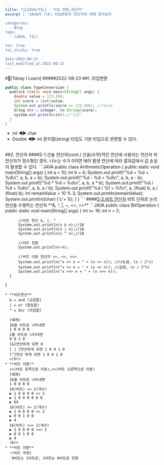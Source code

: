 ```yaml
---
title: "📼[JAVA/TIL] - 타입 변환,연산자"
excerpt : "JAVA의 기초! 타입변환과 연산자에 대해 알아보자

categories:
  - Blog
tags:
  - [JAVA, TIL]

toc: true
toc_sticky: true

date:2022-08-23
last_modified_at:2022-08-23
---
```

#📼[Tdoay I Learn]
#####2022-08-23
##1. 타입변환
```Java
public class TypeConversion {
  publick static void main(String[] args) {
    double value = 123.456;
    int score = (int)value;
    System.out.println(socre == 123.456); //false
    Sring str = integer. to String(score);
    system.out.println(str);//"123"
  }
}
```
* int ◀▶ char
* Double ◀▶ int
문자열(string) 타입도 기본 타입으로 변환할 수 있다.

<br>
##2. 연산자
####2-1.산술 연산자(cont.)
산술(수학)적인 연산에 사용되는 연산자
피연산자가 정수형인 경우, 나누는 수가 0이면 에러 발생
연산에 따라 결과값에서 값 손실이 발생할 수 있다.
```JAVA
public class ArithmeticOperation {
    public static void main(String[] args) {
        int a = 10;
        int b = 4;
        System.out.printf("%d + %d = %d\n", a, b, a + b);
        System.out.printf("%d - %d = %d\n", a, b, a - b);
        System.out.printf("%d * %d = %d\n", a, b, a * b);
        System.out.printf("%d / %d = %d\n", a, b, a / b);
        System.out.printf("%d / %f = %f\n", a, (float) b, a / (float) b);
        int remainValue = 10 % 3;
        System.out.println(remainValue);
        System.out.println((char) ('c'+ 1));
    }
}
```
####<u>2-2.비트 연산자</u>
비트 단위로 논리연산을 수행하는 연산자
  **&, ^, |, ~, <<, >>**  
```JAVA
  public class BitOperation {
      public static void main(String[] args) {
          int x= 16;
          int n = 2;

          //비트 연산 &, |, ^
          System.out.println(x & n);//16
          System.out.println(x | n);//18
          System.out.println(x ^ n);//18

          //비트 전환
          System.out.println(~n);

          //비트 이동 연산자 >>, <<, >>>
          System.out.println("x >> n = " + (x >> n)); //나눗셈, (x / 2^n)
          System.out.println("x << n = " + (x << n)); //곱셈, (x / 2^n)
          System.out.println("x >>> n = " + (x >>> n));
      }
  }
```
* **비트연산**
  & = and (교집합)
  | = or (합집합)
  ^ = Xor (차집합)

  (예제)
  16을 비트로 나타내면
  1 0 0 0 0
  2를 비트로 나타내면
  0 0 1 0
  [&]연산하게 되면 0
  [ | ]연산하게 되면 1 0 0 1 0
  [^]연산 하게 되면 1 0 0 1 0
  </br>
* **비트 이동**
  <<(비트 왼쪽으로 이동),>>(비트 오른쪽으로 이동)
  (예제)
  16을 비트로 나타내면
  1 0 0 0 0
  16(비트) << 2(개수)
  ▶ 1 0 0 0 0 << 2
  ▶ 1 0 0 0 0 0 0
  ▶ 64
  16(비트) >> 2(개수)
  ▶ 1 0 0 0 0 >> 2
  ▶ 0 0 1 0 0
  ▶ 4
  16(비트) >>> 2(개수)
  ▶ 1 0 0 0 0 >>> 2
  ▶ 0 0 1 0 0
  ▶ 4
  <br>
* **비트 전환**
  ~(비트 부정)
   0비트는 1비트로, 1비트는 0비트로 전환
